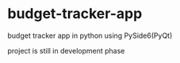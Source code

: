 # budget-tracker-app
budget tracker app in python using PySide6(PyQt)

project is still in development phase